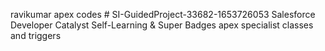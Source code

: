 
ravikumar apex codes # SI-GuidedProject-33682-1653726053
Salesforce Developer Catalyst Self-Learning &amp; Super Badges
apex specialist classes and triggers
